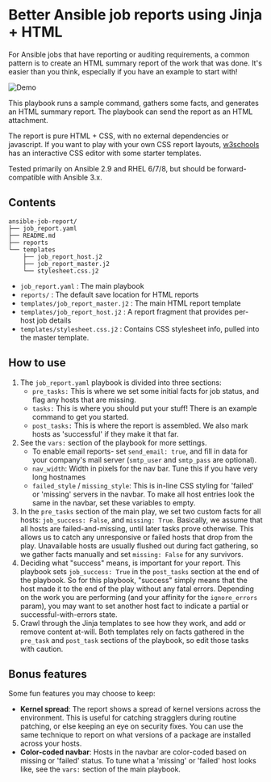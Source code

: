 # Better Ansible job reports using Jinja + HTML

For Ansible jobs that have reporting or auditing requirements, a common pattern is to create an HTML summary report of the work that was done. It's easier than you think, especially if you have an example to start with!

![Demo](demo.gif)

This playbook runs a sample command, gathers some facts, and generates an HTML summary report. The playbook can send the report as an HTML attachment.

The report is pure HTML + CSS, with no external dependencies or javascript. If you want to play with your own CSS report layouts, [w3schools](https://www.w3schools.com/css/css_templates.asp) has an interactive CSS editor with some starter templates.

Tested primarily on Ansible 2.9 and RHEL 6/7/8, but should be forward-compatible with Ansible 3.x.

## Contents
```
ansible-job-report/
├── job_report.yaml
├── README.md
├── reports
└── templates
    ├── job_report_host.j2
    ├── job_report_master.j2
    └── stylesheet.css.j2
```

* `job_report.yaml` : The main playbook
* `reports/` : The default save location for HTML reports
* `templates/job_report_master.j2` : The main HTML report template
* `templates/job_report_host.j2` : A report fragment that provides per-host job details
* `templates/stylesheet.css.j2` : Contains CSS stylesheet info, pulled into the master template.

## How to use

1. The `job_report.yaml` playbook is divided into three sections:
   * `pre_tasks:` This is where we set some initial facts for job status, and flag any hosts that are missing.
   * `tasks:` This is where you should put your stuff! There is an example command to get you started.
   * `post_tasks:` This is where the report is assembled. We also mark hosts as 'successful' if they make it that far.
1. See the `vars:` section of the playbook for more settings.
    * To enable email reports- set `send_email: true`, and fill in data for your company's mail server (`smtp_user` and `smtp_pass` are optional).
    * `nav_width`: Width in pixels for the nav bar. Tune this if you have very long hostnames
    * `failed_style` / `missing_style`: This is in-line CSS styling for 'failed' or 'missing' servers in the navbar. To make all host entries look the same in the navbar, set these variables to empty. 
1. In the `pre_tasks` section of the main play, we set two custom facts for all hosts: `job_success: False`, and `missing: True`. Basically, we assume that all hosts are failed-and-missing, until later tasks prove otherwise. This allows us to catch any unresponsive or failed hosts that drop from the play. Unavailable hosts are usually flushed out during fact gathering, so we gather facts manually and set `missing: False` for any survivors.
1. Deciding what "success" means, is important for your report. This playbook sets `job_success: True` in the `post_tasks` section at the end of the playbook. So for this playbook, "success" simply means that the host made it to the end of the play without any fatal errors. Depending on the work you are performing (and your affinity for the `ignore_errors` param), you may want to set another host fact to indicate a partial or successful-with-errors state.
1. Crawl through the Jinja templates to see how they work, and add or remove content at-will. Both templates rely on facts gathered in the `pre_task` and `post_task` sections of the playbook, so edit those tasks with caution.

## Bonus features

Some fun features you may choose to keep:

* **Kernel spread**: The report shows a spread of kernel versions across the environment. This is useful for catching stragglers during routine patching, or else keeping an eye on security fixes. You can use the same technique to report on what versions of a package are installed across your hosts.
* **Color-coded navbar**: Hosts in the navbar are color-coded based on missing or 'failed' status. To tune what a 'missing' or 'failed' host looks like, see the `vars:` section of the main playbook.


